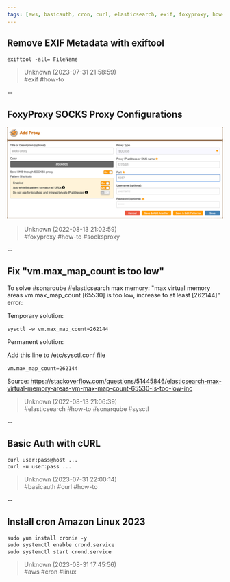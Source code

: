 ```yaml
---
tags: [aws, basicauth, cron, curl, elasticsearch, exif, foxyproxy, how-to, linux, socksproxy, sonarqube, sysctl]
---
```


## Remove EXIF Metadata with exiftool

```  
exiftool -all= FileName  
```  

> Unknown (2023-07-31 21:58:59)  
> #exif #how-to

--

## FoxyProxy SOCKS Proxy Configurations

![foxy-proxy-socks-proxy-conf](/img/foxy-proxy-socks-proxy-conf.png)  

> Unknown (2022-08-13 21:02:59)  
> #foxyproxy #how-to #socksproxy

--

## Fix "vm.max_map_count is too low"

To solve #sonarqube #elasticsearch max memory: "max virtual memory areas vm.max_map_count [65530] is too low, increase to at least [262144]" error:

Temporary solution:

```  
sysctl -w vm.max_map_count=262144  
```

Permanent solution:

Add this line to /etc/sysctl.conf file  
```  
vm.max_map_count=262144  
```

Source: https://stackoverflow.com/questions/51445846/elasticsearch-max-virtual-memory-areas-vm-max-map-count-65530-is-too-low-inc  

> Unknown (2022-08-13 21:06:39)  
> #elasticsearch #how-to #sonarqube #sysctl

--

## Basic Auth with cURL

```  
curl user:pass@host ...  
curl -u user:pass ...  
```  

> Unknown (2023-07-31 22:00:14)  
> #basicauth #curl #how-to

--

## Install cron Amazon Linux 2023

```  
sudo yum install cronie -y  
sudo systemctl enable crond.service  
sudo systemctl start crond.service  
```  

> Unknown (2023-08-31 17:45:56)  
> #aws #cron #linux

